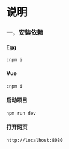 # 说明

### 一，安装依赖

#### Egg

```cnpm i```

#### Vue

```cnpm i```

#### 启动项目

```npm run dev```

#### 打开网页

```http://localhost:8080```